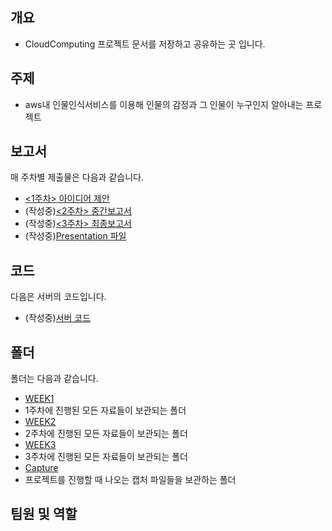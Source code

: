 ## 개요
- CloudComputing 프로젝트 문서를 저장하고 공유하는 곳 입니다.

## 주제
- aws내 인물인식서비스를 이용해 인물의 감정과 그 인물이 누구인지 알아내는 프로젝트

## 보고서
매 주차별 제출물은 다음과 같습니다.</br>
- [<1주차> 아이디어 제안](https://github.com/seoyo1/Cloud-Computing/blob/master/WEEK1/IdeaProposal)
- (작성중)[<2주차> 중간보고서]()
- (작성중)[<3주차> 최종보고서]()
- (작성중)[Presentation 파일]()

## 코드
다음은 서버의 코드입니다.
- (작성중)[서버 코드]()

## 폴더
폴더는 다음과 같습니다.
- [WEEK1](https://github.com/seoyo1/Cloud-Computing/tree/master/WEEK1)
 - 1주차에 진행된 모든 자료들이 보관되는 폴더</br>
- [WEEK2](https://github.com/seoyo1/Cloud-Computing/tree/master/WEEK2)
 - 2주차에 진행된 모든 자료들이 보관되는 폴더</br>
- [WEEK3](https://github.com/seoyo1/Cloud-Computing/tree/master/WEEK3)
 - 3주차에 진행된 모든 자료들이 보관되는 폴더</br>
- [Capture](https://github.com/seoyo1/Cloud-Computing/tree/master/Capture) 
 - 프로젝트를 진행할 때 나오는 캡처 파일들을 보관하는 폴더 


## 팀원 및 역할
